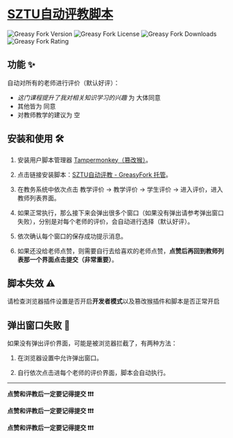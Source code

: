 # [SZTU自动评教脚本](https://greasyfork.org/scripts/498753)

![Greasy Fork Version](https://img.shields.io/greasyfork/v/498753?logo=greasyfork&label=Version)
![Greasy Fork License](https://img.shields.io/greasyfork/l/498753?logo=greasyfork&label=License)
![Greasy Fork Downloads](https://img.shields.io/greasyfork/dt/498753?style=flat&logo=greasyfork&label=GreasyFork)
![Greasy Fork Rating](https://img.shields.io/greasyfork/rating-count/498753?logo=greasyfork&label=Rating)



## 功能 ✨

自动对所有的老师进行评价（默认好评）：
- *这门课程提升了我对相关知识学习的兴趣* 为 大体同意
- 其他皆为 同意
- 对教师教学的建议为 空



## 安装和使用 🛠️

1. 安装用户脚本管理器 [Tampermonkey（篡改猴）](https://www.tampermonkey.net/)。

2. 点击链接安装脚本：[SZTU自动评教 - GreasyFork 托管](https://update.greasyfork.org/scripts/498753/SZTU%E8%87%AA%E5%8A%A8%E8%AF%84%E6%95%99.user.js)。

3. 在教务系统中依次点击 教学评价 → 教学评价 → 学生评价 → 进入评价，进入教师列表界面。

4. 如果正常执行，那么接下来会弹出很多个窗口（如果没有弹出请参考弹出窗口失败），分别是对每个老师的评价，会自动进行选择（默认好评）。

5. 依次确认每个窗口的保存成功提示消息。

6. 如果还没给老师点赞，则需要自行去给喜欢的老师点赞，**点赞后再回到教师列表那一个界面点击提交（非常重要）**。



## 脚本失效 ⚠️

请检查浏览器插件设置是否开启**开发者模式**以及篡改猴插件和脚本是否正常开启



## 弹出窗口失败 🚫

如果没有弹出评价界面，可能是被浏览器拦截了，有两种方法：

1. 在浏览器设置中允许弹出窗口。

2. 自行依次点击进每个老师的评价界面，脚本会自动执行。



<hr>

**点赞和评教后一定要记得提交 ❗❗❗**

**点赞和评教后一定要记得提交 ❗❗❗**

**点赞和评教后一定要记得提交 ❗❗❗**


